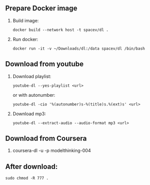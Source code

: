 ## Prepare Docker image
1. Build image:
    ```
    docker build --network host -t spacev/dl .
    ```
1. Run docker:
    ```
    docker run -it -v ~/Downloads/dl:/data spacev/dl /bin/bash
    ```
## Download from youtube
1. Download playlist:
    ```
    youtube-dl --yes-playlist <url>
    ```
    or with autonumber:
    ```
    youtube-dl -cio '%(autonumber)s-%(title)s.%(ext)s' <url>
    ```
1. Download mp3:
    ```
    youtube-dl --extract-audio --audio-format mp3 <url>
    ```
## Download from Coursera
1. coursera-dl -u <user> -p <pass> modelthinking-004

## After download:
```
sudo chmod -R 777 .
```